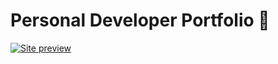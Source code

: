 # Personal Developer Portfolio 🚀

[![Site preview](/public/site-preview.png)](https://developer-portfolio-ibrahim-memons-projects.vercel.app/)